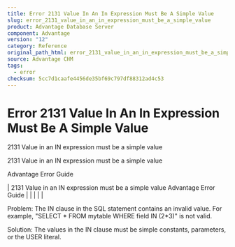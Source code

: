 ```yaml
---
title: Error 2131 Value In An In Expression Must Be A Simple Value
slug: error_2131_value_in_an_in_expression_must_be_a_simple_value
product: Advantage Database Server
component: Advantage
version: "12"
category: Reference
original_path_html: error_2131_value_in_an_in_expression_must_be_a_simple_value.htm
source: Advantage CHM
tags:
  - error
checksum: 5cc7d1caafe4456de35bf69c797df88312ad4c53
---
```


# Error 2131 Value In An In Expression Must Be A Simple Value

2131 Value in an IN expression must be a simple value

2131 Value in an IN expression must be a simple value

Advantage Error Guide

| 2131 Value in an IN expression must be a simple value  Advantage Error Guide |  |  |  |  |

Problem: The IN clause in the SQL statement contains an invalid value. For example, "SELECT \* FROM mytable WHERE field IN (2\*3)" is not valid.

Solution: The values in the IN clause must be simple constants, parameters, or the USER literal.
